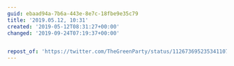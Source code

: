 ```yaml
---
guid: ebaad94a-7b6a-443e-8e7c-18fbe9e35c79
title: '2019.05.12, 10:31'
created: '2019-05-12T08:31:27+00:00'
changed: '2019-09-24T07:19:37+00:00'


repost_of: 'https://twitter.com/TheGreenParty/status/1126736952353411073'
---
```


